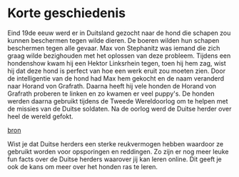 # Korte geschiedenis
Eind 19de eeuw werd er in Duitsland gezocht naar de hond die schapen zou kunnen beschermen tegen wilde dieren. De boeren wilden hun schapen beschermen tegen alle gevaar. Max von Stephanitz was iemand die zich graag wilde bezighouden met het oplossen van deze probleem. Tijdens een hondenshow kwam hij een Hektor Linksrhein tegen, toen hij hem zag, wist hij dat deze hond is perfect van hoe een werk eruit zou moeten zien. Door de intelligentie van de hond had Max hem gekocht en de naam veranderd naar Horand von Grafrath. Daarna heeft hij vele honden de Horand von Grafrath proberen te linken en zo kwamen er veel puppy's. De honden werden daarna gebruikt tijdens de Tweede Wereldoorlog om te helpen met de missies van de Duitse soldaten. Na de oorlog werd de Duitse herder over heel de wereld gefokt. 

[bron](https://www.youtube.com/watch?v=n_xAD_7DjQE)

Wist je dat Duitse herders een sterke reukvermogen hebben waardoor ze gebruikt worden voor opsporingen en reddingen. 
Zo zijn er nog meer leuke fun facts over de Duitse herders waarover jij kan leren online. 
Dit geeft je ook de kans om meer over het honden ras te leren. 
